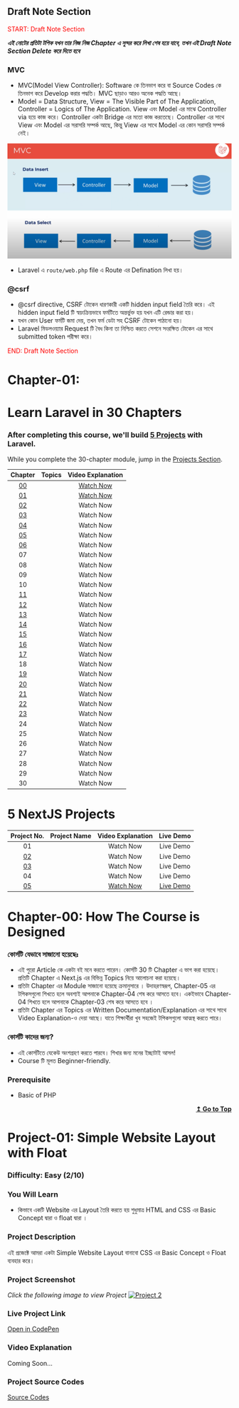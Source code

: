 ## Draft Note Section

<font color="red">START: Draft Note Section</font>

**_এই নোটের প্রতিটা টপিক যখন তার নিজ নিজ Chapter এ সুন্দর করে লিখা শেষ হয়ে যাবে, তখন এই Draft Note Section Delete করে দিতে হবে_**

### MVC

- MVC(Model View Controller): Software কে তিনভাগ করে বা Source Codes কে তিনভাগ করে Develop করার পদ্ধতি। MVC ছাড়াও আরও অনেক পদ্ধতি আছে।
- Model = Data Structure, View = The Visible Part of The Application, Controller = Logics of The Application. View এবং Model এর মাঝে Controller via হয়ে কাজ করে। Controller একটা Bridge এর মতো কাজ করতেছে। Controller এর সাথে View এবং Model এর সরাসরি সম্পর্ক আছে, কিন্তু View এর সাথে Model এর কোন সরাসরি সম্পর্ক নেই।

![](./images/1.png)

- Laravel এ `route/web.php` file এ Route এর Defination লিখা হয়।

### @csrf

- @csrf directive, CSRF টোকেন ধারণকারী একটি hidden input field তৈরি করে। এই hidden input field টি স্বয়ংক্রিয়ভাবে ফর্মটিতে অন্তর্ভুক্ত হয় যখন এটি রেন্ডার করা হয়।
- যখন কোন User ফর্মটি জমা দেয়, তখন ফর্ম ডেটা সহ CSRF টোকেন পাঠানো হয়।
- Laravel মিডলওয়্যার Request টি বৈধ কিনা তা নিশ্চিত করতে সেশনে সংরক্ষিত টোকেন এর সাথে submitted token পরীক্ষা করে।

<font color="red">END: Draft Note Section</font>

# Chapter-01:

# Learn Laravel in 30 Chapters

### After completing this course, we'll build [5 Projects](#) with Laravel.

While you complete the 30-chapter module, jump in the [Projects Section](#).

|                                         Chapter                                         |                                        Topics                                         | Video Explanation |
| :-------------------------------------------------------------------------------------: | :-----------------------------------------------------------------------------------: | :---------------: |
|                      [00](#chapter-00-how-the-course-is-designed)                       |                      [](#chapter-00-how-the-course-is-designed)                       |   [Watch Now]()   |
| [01](#chapter-01-what-is-nextjs-features-of-nextjs-environment-setup-project-structure) | [](#chapter-01-what-is-nextjs-features-of-nextjs-environment-setup-project-structure) |   [Watch Now]()   |
|                 [02](#chapter-02-html-quotation-link-image-and-favicon)                 |                 [](#chapter-02-html-quotation-link-image-and-favicon)                 |     Watch Now     |
|    [03](#chapter-03-html-table-list-iframes-code-tag-semantic-element-and-entities)     |    [](#chapter-03-html-table-list-iframes-code-tag-semantic-element-and-entities)     |     Watch Now     |
|                [04](#chapter-04-html-symbols-emojis-charsets-and-forms)                 |                [](#chapter-04-html-symbols-emojis-charsets-and-forms)                 |     Watch Now     |
|                    [05](#chapter-05-html-canvas-svg-and-html-media)                     |                    [](#chapter-05-html-canvas-svg-and-html-media)                     |     Watch Now     |
|      [06](#chapter-06-introduction-to-css-css-selectors-ways-of-styling-and-color)      |      [](#chapter-06-introduction-to-css-css-selectors-ways-of-styling-and-color)      |     Watch Now     |
|                                           07                                            |                                                                                       |     Watch Now     |
|                                           08                                            |                                                                                       |     Watch Now     |
|                                           09                                            |                                                                                       |     Watch Now     |
|                                           10                                            |                                                                                       |     Watch Now     |
|                     [11](#chapter-11-css-position-z-index-overflow)                     |                     [](#chapter-11-css-position-z-index-overflow)                     |     Watch Now     |
|                      [12](#chapter-12-css-float-display-alignment)                      |                      [](#chapter-12-css-float-display-alignment)                      |     Watch Now     |
|                              [13](#chapter-13-css-flexbox)                              |                              [](#chapter-13-css-flexbox)                              |     Watch Now     |
|                             [14](#chapter-14-css-selectors)                             |                             [](#chapter-14-css-selectors)                             |     Watch Now     |
|                         [15](#chapter-15-css-text-fonts--icons)                         |                         [](#chapter-15-css-text-fonts--icons)                         |     Watch Now     |
|               [16](#chapter-16-css-links-lists-tables-display--max-width)               |               [](#chapter-16-css-links-lists-tables-display--max-width)               |     Watch Now     |
|                  [17](#chapter-17-css-image-gallery-and-image-sprites)                  |                  [](#chapter-17-css-image-gallery-and-image-sprites)                  |     Watch Now     |
|                                           18                                            |                                                                                       |     Watch Now     |
|                [19](#chapter-19-visualize-and-play-with-css-properties)                 |                [](#chapter-19-visualize-and-play-with-css-properties)                 |     Watch Now     |
|                            [20](#chapter-20-css-grid-layout)                            |                            [](#chapter-20-css-grid-layout)                            |     Watch Now     |
|                             [21](#chapter-21-css-gradient)                              |                             [](#chapter-21-css-gradient)                              |     Watch Now     |
|                       [22](#chapter-22-css-2d-and-3d-transforms)                        |                       [](#chapter-22-css-2d-and-3d-transforms)                        |     Watch Now     |
|                            [23](#chapter-23-css-animations)                             |                                         []()                                          |     Watch Now     |
|                                           24                                            |                                                                                       |     Watch Now     |
|                                           25                                            |                                                                                       |     Watch Now     |
|                                           26                                            |                                                                                       |     Watch Now     |
|                                           27                                            |                                                                                       |     Watch Now     |
|                                           28                                            |                                                                                       |     Watch Now     |
|                                           29                                            |                                                                                       |     Watch Now     |
|                                           30                                            |                                                                                       |     Watch Now     |

# 5 NextJS Projects

|                     Project No.                      |                    Project Name                    | Video Explanation |   Live Demo   |
| :--------------------------------------------------: | :------------------------------------------------: | :---------------: | :-----------: |
|                          01                          |                                                    |     Watch Now     |   Live Demo   |
|  [02](#project-02-simple-website-layout-with-float)  |  [](#project-02-simple-website-layout-with-float)  |     Watch Now     |   Live Demo   |
| [03](#project-03-simple-website-layout-with-flexbox) | [](#project-03-simple-website-layout-with-flexbox) |     Watch Now     |   Live Demo   |
|                          04                          |                                                    |     Watch Now     |   Live Demo   |
|      [05](#project-05-simple-3d-animation-page)      |      [](#project-05-simple-3d-animation-page)      |  [Watch Now](#)   | [Live Demo]() |

# Chapter-00: How The Course is Designed

### কোর্সটি যেভাবে সাজানো হয়েছেঃ

- এই পুরো Article কে একটা বই মনে করতে পারেন। কোর্সটি 30 টি Chapter এ ভাগ করা হয়েছে। প্রতিটি Chapter এ Next.js এর বিভিন্ন Topics নিয়ে আলোচনা করা হয়েছে।
- প্রতিটা Chapter এর Module সাজানো হয়েছে ক্রমানুসারে । উদাহরণস্বরূপ, Chapter-05 এর টপিকসগুলো শিখতে হলে অবশ্যই আপনাকে Chapter-04 শেষ করে আসতে হবে। একইভাবে Chapter-04 শিখতে হলে আপনাকে Chapter-03 শেষ করে আসতে হবে ।
- প্রতিটা Chapter এর Topics এর Written Documentation/Explanation এর সাথে সাথে Video Explanation-ও দেয়া আছে। যাতে শিক্ষার্থীরা খুব সহজেই টপিকসগুলো আত্মস্থ করতে পারে।

### কোর্সটি কাদের জন্য?

- এই কোর্সটিতে যেকেউ অংশগ্রহণ করতে পারবে। শিখার জন্য মনের ইচ্ছাটাই আসল!
- Course টি মূলত Beginner-friendly.

### Prerequisite

- Basic of PHP

<div align="right">
    <b><a href="#learn-html-and-css-in-60-chapters">↥ Go to Top</a></b>
</div>

# Project-01: Simple Website Layout with Float

### Difficulty: Easy (2/10)

### You Will Learn

- কিভাবে একটি Website এর Layout তৈরি করতে হয় শুধুমাত্র HTML and CSS এর Basic Concept দ্বারা ও float দ্বারা ।

### Project Description

এই প্রজেক্টে আমরা একটা Simple Website Layout বানাবো CSS এর Basic Concept ও Float ব্যবহার করে।

### Project Screenshot

_Click the following image to view Project_
[![Project 2](./project-02-simple-website-layout-with-basic-css/images/layout1.png)](https://codepen.io/travelerabdulalim/pen/QWrrWgV)

### Live Project Link

[Open in CodePen](https://codepen.io/travelerabdulalim/pen/QWrrWgV)

### Video Explanation

Coming Soon...

### Project Source Codes

[Source Codes](./project-02-simple-website-layout-with-basic-css/)
